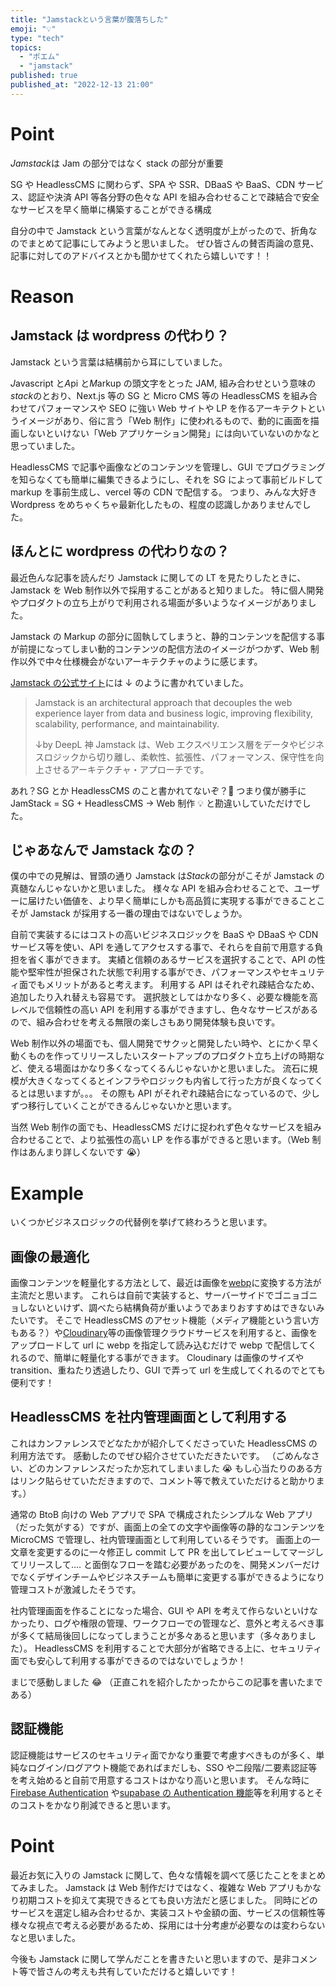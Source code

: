 ```yaml
---
title: "Jamstackという言葉が腹落ちした"
emoji: "💡"
type: "tech"
topics:
  - "ポエム"
  - "jamstack"
published: true
published_at: "2022-12-13 21:00"
---
```


# Point

*Jamstack*は Jam の部分ではなく stack の部分が重要

SG や HeadlessCMS に関わらず、SPA や SSR、DBaaS や BaaS、CDN サービス、認証や決済 API 等各分野の色々な API を組み合わせることで疎結合で安全なサービスを早く簡単に構築することができる構成

自分の中で Jamstack という言葉がなんとなく透明度が上がったので、折角なのでまとめて記事にしてみようと思いました。
ぜひ皆さんの賛否両論の意見、記事に対してのアドバイスとかも聞かせてくれたら嬉しいです！！

# Reason

## Jamstack は wordpress の代わり？

Jamstack という言葉は結構前から耳にしていました。

*J*avascript と*A*pi と*M*arkup の頭文字をとった JAM, 組み合わせという意味の*stack*のとおり、Next.js 等の SG と Micro CMS 等の HeadlessCMS を組み合わせてパフォーマンスや SEO に強い Web サイトや LP を作るアーキテクトというイメージがあり、俗に言う「Web 制作」に使われるもので、動的に画面を描画しないといけない「Web アプリケーション開発」には向いていないのかなと思っていました。

HeadlessCMS で記事や画像などのコンテンツを管理し、GUI でプログラミングを知らなくても簡単に編集できるようにし、それを SG によって事前ビルドして markup を事前生成し、vercel 等の CDN で配信する。
つまり、みんな大好き Wordpress をめちゃくちゃ最新化したもの、程度の認識しかありませんでした。

## ほんとに wordpress の代わりなの？

最近色んな記事を読んだり Jamstack に関しての LT を見たりしたときに、 Jamstack を Web 制作以外で採用することがあると知りました。
特に個人開発やプロダクトの立ち上がりで利用される場面が多いようなイメージがありました。

Jamstack の Markup の部分に固執してしまうと、静的コンテンツを配信する事が前提になってしまい動的コンテンツの配信方法のイメージがつかず、Web 制作以外で中々仕様機会がないアーキテクチャのように感じます。

[Jamstack の公式サイト](https://Jamstack.org/)には ↓ のように書かれていました。

> Jamstack is an architectural approach that decouples the web experience layer from data and business logic, improving flexibility, scalability, performance, and maintainability.
>
> ↓by DeepL 神
> Jamstack は、Web エクスペリエンス層をデータやビジネスロジックから切り離し、柔軟性、拡張性、パフォーマンス、保守性を向上させるアーキテクチャ・アプローチです。

あれ？SG とか HeadlessCMS のこと書かれてないぞ？🤔
つまり僕が勝手に JamStack = SG + HeadlessCMS → Web 制作 💡 と勘違いしていただけでした。

## じゃあなんで Jamstack なの？

僕の中での見解は、冒頭の通り Jamstack は*Stack*の部分がこそが Jamstack の真髄なんじゃないかと思いました。
様々な API を組み合わせることで、ユーザーに届けたい価値を、より早く簡単にしかも高品質に実現する事ができることこそが Jamstack が採用する一番の理由ではないでしょうか。

自前で実装するにはコストの高いビジネスロジックを BaaS や DBaaS や CDN サービス等を使い、API を通してアクセスする事で、それらを自前で用意する負担を省く事ができます。
実績と信頼のあるサービスを選択することで、API の性能や堅牢性が担保された状態で利用する事ができ、パフォーマンスやセキュリティ面でもメリットがあると考えます。
利用する API はそれぞれ疎結合なため、追加したり入れ替えも容易です。
選択肢としてはかなり多く、必要な機能を高レベルで信頼性の高い API を利用する事ができますし、色々なサービスがあるので、組み合わせを考える無限の楽しさもあり開発体験も良いです。

Web 制作以外の場面でも、個人開発でサクッと開発したい時や、とにかく早く動くものを作ってリリースしたいスタートアップのプロダクト立ち上げの時期など、使える場面はかなり多くなってくるんじゃないかと思いました。
流石に規模が大きくなってくるとインフラやロジックも内省して行った方が良くなってくるとは思いますが。。。
その際も API がそれぞれ疎結合になっているので、少しずつ移行していくことができるんじゃないかと思います。

当然 Web 制作の面でも、HeadlessCMS だけに捉われず色々なサービスを組み合わせることで、より拡張性の高い LP を作る事ができると思います。（Web 制作はあんまり詳しくないです 😭）

# Example

いくつかビジネスロジックの代替例を挙げて終わろうと思います。

## 画像の最適化

画像コンテンツを軽量化する方法として、最近は画像を[webp](https://developers.google.com/speed/webp)に変換する方法が主流だと思います。
これらは自前で実装すると、サーバーサイドでゴニョゴニョしないといけず、調べたら結構負荷が重いようであまりおすすめはできないみたいです。
そこで HeadlessCMS のアセット機能（メディア機能という言い方もある？）や[Cloudinary](https://cloudinary.com/)等の画像管理クラウドサービスを利用すると、画像をアップロードして url に webp を指定して読み込むだけで webp で配信してくれるので、簡単に軽量化する事ができます。
Cloudinary は画像のサイズや transition、重ねたり透過したり、GUI で弄って url を生成してくれるのでとても便利です！

## HeadlessCMS を社内管理画面として利用する

これはカンファレンスでどなたかが紹介してくださっていた HeadlessCMS の利用方法です。
感動したのでぜひ紹介させていただきたいです。
（ごめんなさい、どのカンファレンスだったか忘れてしまいました 😭
もし心当たりのある方はリンク貼らせていただきますので、コメント等で教えていただけると助かります。）

通常の BtoB 向けの Web アプリで SPA で構成されたシンプルな Web アプリ（だった気がする）ですが、画面上の全ての文字や画像等の静的なコンテンツを MicroCMS で管理し、社内管理画面として利用しているそうです。
画面上の一文章を変更するのに一々修正し commit して PR を出してレビューしてマージしてリリースして....
と面倒なフローを踏む必要があったのを、開発メンバーだけでなくデザインチームやビジネスチームも簡単に変更する事ができるようになり管理コストが激減したそうです。

社内管理画面を作ることになった場合、GUI や API を考えて作らないといけなかったり、ログや権限の管理、ワークフローでの管理など、意外と考えるべき事が多くて結局後回しになってしまうことが多々あると思います（多々ありました）。
HeadlessCMS を利用することで大部分が省略できる上に、セキュリティ面でも安心して利用する事ができるのではないでしょうか！

まじで感動しました 😂
（正直これを紹介したかったからこの記事を書いたまである）

## 認証機能

認証機能はサービスのセキュリティ面でかなり重要で考慮すべきものが多く、単純なログイン/ログアウト機能であればまだしも、SSO や二段階/二要素認証等を考え始めると自前で用意するコストはかなり高いと思います。
そんな時に [Firebase Authentication](https://firebase.google.com/products/auth?hl=ja) や[supabase の Authentication 機能](https://supabase.com/auth)等を利用するとそのコストをかなり削減できると思います。

# Point

最近お気に入りの Jamstack に関して、色々な情報を調べて感じたことをまとめてみました。
Jamstack は Web 制作だけではなく、複雑な Web アプリもかなり初期コストを抑えて実現できるとても良い方法だと感じました。
同時にどのサービスを選定し組み合わせるか、実装コストや金額の面、サービスの信頼性等様々な視点で考える必要があるため、採用には十分考慮が必要なのは変わらないなと思いました。

今後も Jamstack に関して学んだことを書きたいと思いますので、是非コメント等で皆さんの考えも共有していただけると嬉しいです！
